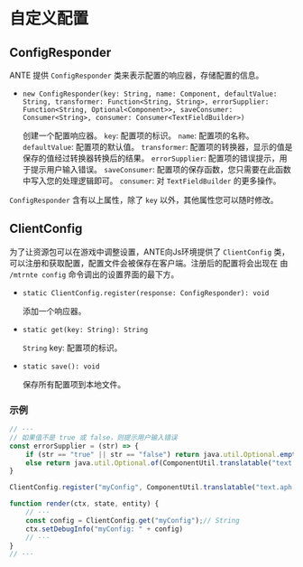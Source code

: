 # 自定义配置

## ConfigResponder

ANTE 提供 `ConfigResponder` 类来表示配置的响应器，存储配置的信息。

- `new ConfigResponder(key: String, name: Component, defaultValue: String, transformer: Function<String, String>, errorSupplier: Function<String, Optional<Component>>, saveConsumer: Consumer<String>, consumer: Consumer<TextFieldBuilder>)`

    创建一个配置响应器。
    `key`: 配置项的标识。
    `name`: 配置项的名称。
    `defaultValue`: 配置项的默认值。
    `transformer`: 配置项的转换器，显示的值是保存的值经过转换器转换后的结果。
    `errorSupplier`: 配置项的错误提示，用于提示用户输入错误。
    `saveConsumer`: 配置项的保存函数，您只需要在此函数中写入您的处理逻辑即可。
    `consumer`: 对 `TextFieldBuilder` 的更多操作。

`ConfigResponder` 含有以上属性，除了 `key` 以外，其他属性您可以随时修改。

## ClientConfig

为了让资源包可以在游戏中调整设置，ANTE向Js环境提供了 `ClientConfig` 类，可以注册和获取配置，配置文件会被保存在客户端。注册后的配置将会出现在 由 `/mtrnte config` 命令调出的设置界面的最下方。

- `static ClientConfig.register(response: ConfigResponder): void `

    添加一个响应器。

- `static get(key: String): String`

    `String` key: 配置项的标识。

- `static save(): void`

    保存所有配置项到本地文件。

### 示例

```javascript
// ···
// 如果值不是 true 或 false，则提示用户输入错误
const errorSupplier = (str) => {
    if (str == "true" || str == "false") return java.util.Optional.empty();
    else return java.util.Optional.of(ComponentUtil.translatable("text.aph.config.error"));
}

ClientConfig.register("myConfig", ComponentUtil.translatable("text.aph.config.myConfig"), "true", value => value, errorSupplier, str => {});

function render(ctx, state, entity) {
    // ···
    const config = ClientConfig.get("myConfig");// String
    ctx.setDebugInfo("myConfig: " + config)
    // ···
}
// ···
```